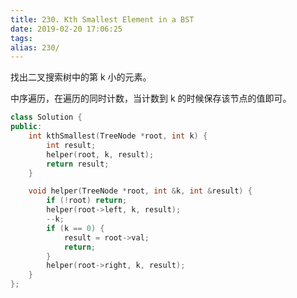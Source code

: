 ```yaml
---
title: 230. Kth Smallest Element in a BST
date: 2019-02-20 17:06:25
tags:
alias: 230/
---
```


找出二叉搜索树中的第 k 小的元素。

<!--more-->

中序遍历，在遍历的同时计数，当计数到 k 的时候保存该节点的值即可。

```cpp
class Solution {
public:
    int kthSmallest(TreeNode *root, int k) {
        int result;
        helper(root, k, result);
        return result;
    }

    void helper(TreeNode *root, int &k, int &result) {
        if (!root) return;
        helper(root->left, k, result);
        --k;
        if (k == 0) {
            result = root->val;
            return;
        }
        helper(root->right, k, result);
    }
};
```
